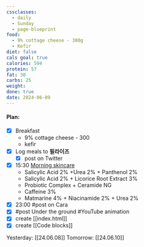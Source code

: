 ```yaml
---
cssclasses:
  - daily
  - Sunday
  - page-blueprint
food:
  - 9% cottage cheese - 300g
  - Kefir
diet: false
cals goal: true
calories: 594
protein: 57
fat: 30
carbs: 25
weight: 
done: true
date: 2024-06-09
---
```

#### Plan:
- [x] Breakfast
	- 9% cottage cheese - 300
	- kefir
- [x] Log meals to **필라이즈**
	- [x] post on Twitter
- [x] 15:30 [Morning skincare](AM.png)
	- Salicylic Acid 2% +Urea 2% + Panthenol 2%
	- Salicylic Acid 2% + Licorice Root Extract 3%
	- Probiotic Complex + Ceramide NG
	- Caffeine 3%
	- Matmarine 4% + Niacinamide 2% + Urea 2%
- [x] 23:00 #post on Cara
- [x] #post Under the ground #YouTube animation
- [x] create [[index.html]]
- [x] create [[Code blocks]]

Yesterday: [[24.06.08]]
Tomorrow: [[24.06.10]]